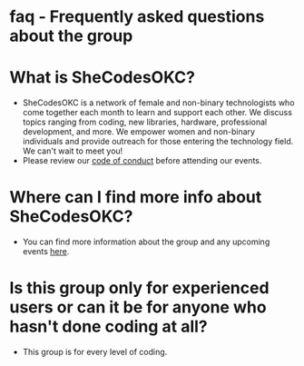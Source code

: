 # faq - Frequently asked questions about the group

# What is SheCodesOKC?
- SheCodesOKC is a network of female and non-binary technologists who come together each month to learn and support each other. We discuss topics ranging from coding, new libraries, hardware, professional development, and more. We empower women and non-binary individuals and provide outreach for those entering the technology field. We can't wait to meet you!
- Please review our [code of conduct](https://www.techlahoma.org/code-of-conduct/) before attending our events.

# Where can I find more info about SheCodesOKC?
- You can find more information about the group and any upcoming events [here](https://www.meetup.com/shecodesokc/).

# Is this group only for experienced users or can it be for anyone who hasn't done coding at all?
- This group is for every level of coding.

